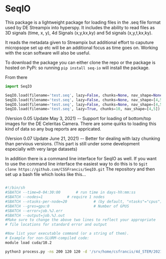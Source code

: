 # SeqIO

This package is a lightweight package for loading files in the .seq file format used by DE Streampix into hyperspy.  It includes the ability to read files as 3D 
signals (time, x, y), 4d Signals (x,y,kx,ky) and 5d signals (x,y,t,kx,ky). 

It reads the metadata given to Streampix but additional effort to caputure micropsope set up etc will be an additional focus as time goes on.  Working with the scan
software will also be useful.

To download the package you can either clone the repo or the package is hosted on PyPi: so running `pip install seq-io` will install the package.

From there 

```python
import SeqIO

SeqIO.load(filename='test.seq', lazy=False, chunks=None, nav_shape=None) # 3D signal not lazy
SeqIO.load(filename='test.seq', lazy=False, chunks=None, nav_shape=[4,5]) # 4D signal not lazy
SeqIO.load(filename='test.seq', lazy=False, chunks=None, nav_shape=[4,5,5]) # 5D signal not lazy
SeqIO.load(filename='test.seq', lazy=True, chunks=10, nav_shape=[4,5]) # 4D signal lazy with 10 chunks 
```


(Version 0.05 Update May 3, 2021) -- Support for loading of bottom/top images for the DE Celeritas Camera.  There are some quirks to loading this kind of data so any bug reports are appricated.

(Version 0.07 Update June 21, 2021) -- Better for dealing with lazy chunking than pervious versions. (This part is still under some development especially with very large datasets)

In addition there is a command line interface for SeqIO as well.  If you want to use the command line interface 
the easiest way to do this is to `$git clone https://github.com/CSSFrancis/SeqIO.git` The repository and then
set up a bash file which looks like this... 


```bash

#!/bin/sh
#SBATCH --time=0-04:30:00		# run time in days-hh:mm:ss
#SBATCH --nodes=1			# require 1 nodes
#SBATCH --ntasks-per-node=20            # (by default, "ntasks"="cpus")
#SBATCH --gres=gpu:0                    # Number of GPUS
#SBATCH --error=job.%J.err
#SBATCH --output=job.%J.out
#Make sure to change the above two lines to reflect your appropriate
# file locations for standard error and output

#Now list your executable command (or a string of them).
# Example for non-SLURM-compiled code:
module load cuda/10.2

python3 process.py -ns 200 120 120 -d '/srv/home/csfrancis/4d_STEM/2021/2021-05-24CSF/SS10/SS102pt51NoCDS' -t 6 -c 
```
